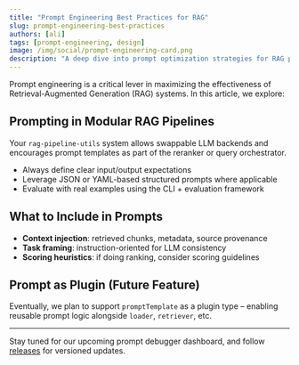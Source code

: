 ```yaml
---
title: "Prompt Engineering Best Practices for RAG"
slug: prompt-engineering-best-practices
authors: [ali]
tags: [prompt-engineering, design]
image: /img/social/prompt-engineering-card.png
description: "A deep dive into prompt optimization strategies for RAG pipelines using modular design."
---
```

Prompt engineering is a critical lever in maximizing the effectiveness of Retrieval-Augmented Generation (RAG) systems. In this article, we explore:

## Prompting in Modular RAG Pipelines

Your `rag-pipeline-utils` system allows swappable LLM backends and encourages prompt templates as part of the reranker or query orchestrator.

- Always define clear input/output expectations
- Leverage JSON or YAML-based structured prompts where applicable
- Evaluate with real examples using the CLI + evaluation framework

## What to Include in Prompts

- **Context injection**: retrieved chunks, metadata, source provenance
- **Task framing**: instruction-oriented for LLM consistency
- **Scoring heuristics**: if doing ranking, consider scoring guidelines

## Prompt as Plugin (Future Feature)

Eventually, we plan to support `promptTemplate` as a plugin type – enabling reusable prompt logic alongside `loader`, `retriever`, etc.

---

Stay tuned for our upcoming prompt debugger dashboard, and follow [releases](/blog/tags/release) for versioned updates.
